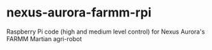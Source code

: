 # nexus-aurora-farmm-rpi
 Raspberry Pi code (high and medium level control) for Nexus Aurora's FARMM Martian agri-robot
